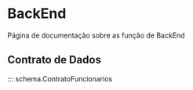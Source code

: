 # BackEnd

Página de documentação sobre as função de BackEnd

## Contrato de Dados

::: schema.ContratoFuncionarios